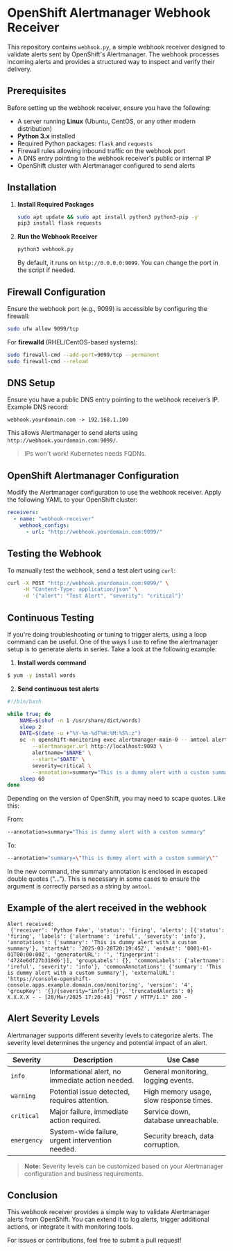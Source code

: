 # OpenShift Alertmanager Webhook Receiver

This repository contains `webhook.py`, a simple webhook receiver designed to validate alerts sent by OpenShift's Alertmanager. The webhook processes incoming alerts and provides a structured way to inspect and verify their delivery.


## Prerequisites

Before setting up the webhook receiver, ensure you have the following:

- A server running **Linux** (Ubuntu, CentOS, or any other modern distribution)
- **Python 3.x** installed
- Required Python packages: `flask` and `requests`
- Firewall rules allowing inbound traffic on the webhook port
- A DNS entry pointing to the webhook receiver's public or internal IP
- OpenShift cluster with Alertmanager configured to send alerts


## Installation

1. **Install Required Packages**

   ```sh
   sudo apt update && sudo apt install python3 python3-pip -y
   pip3 install flask requests
   ```

2. **Run the Webhook Receiver**

   ```sh
   python3 webhook.py
   ```

   By default, it runs on `http://0.0.0.0:9099`. You can change the port in the script if needed.


## Firewall Configuration

Ensure the webhook port (e.g., 9099) is accessible by configuring the firewall:

```sh
sudo ufw allow 9099/tcp
```

For **firewalld** (RHEL/CentOS-based systems):

```sh
sudo firewall-cmd --add-port=9099/tcp --permanent
sudo firewall-cmd --reload
```


## DNS Setup

Ensure you have a public DNS entry pointing to the webhook receiver’s IP. Example DNS record:

```
webhook.yourdomain.com -> 192.168.1.100
```

This allows Alertmanager to send alerts using `http://webhook.yourdomain.com:9099/`.

> IPs won't work! Kubernetes needs FQDNs.


## OpenShift Alertmanager Configuration

Modify the Alertmanager configuration to use the webhook receiver. Apply the following YAML to your OpenShift cluster:

```yaml
receivers:
  - name: "webhook-receiver"
    webhook_configs:
      - url: "http://webhook.yourdomain.com:9099/"
```


## Testing the Webhook

To manually test the webhook, send a test alert using `curl`:

```sh
curl -X POST "http://webhook.yourdomain.com:9099/" \
     -H "Content-Type: application/json" \
     -d '{"alert": "Test Alert", "severity": "critical"}'
```


## Continuous Testing

If you're doing troubleshooting or tuning to trigger alerts, using a loop command can be useful. One of the ways I use to refine the alertmanager setup is to generate alerts in series. Take a look at the following example:

1. **Install words command**

```sh
$ yum -y install words
```

2. **Send continuous test alerts**

```sh
#!/bin/bash

while true; do
    NAME=$(shuf -n 1 /usr/share/dict/words)
    sleep 2
    DATE=$(date -u +"%Y-%m-%dT%H:%M:%S%:z")
    oc -n openshift-monitoring exec alertmanager-main-0 -- amtool alert add \
        --alertmanager.url http://localhost:9093 \
        alertname="$NAME" \
        --start="$DATE" \
        severity=critical \
        --annotation=summary="This is a dummy alert with a custom summary"
    sleep 60
done

```

Depending on the version of OpenShift, you may need to scape quotes. Like this:

From:

```sh
--annotation=summary="This is dummy alert with a custom summary"
```

To:

```sh
--annotation="summary=\"This is dummy alert with a custom summary\""
```

In the new command, the summary annotation is enclosed in escaped double quotes (\"...\"). This is necessary in some cases to ensure the argument is correctly parsed as a string by `amtool`.


## Example of the alert received in the webhook

```
Alert received:
 {'receiver': 'Python Fake', 'status': 'firing', 'alerts': [{'status': 'firing', 'labels': {'alertname': 'ireful', 'severity': 'info'}, 'annotations': {'summary': 'This is dummy alert with a custom summary'}, 'startsAt': '2025-03-28T20:19:45Z', 'endsAt': '0001-01-01T00:00:00Z', 'generatorURL': '', 'fingerprint': '4724e6df27b318d6'}], 'groupLabels': {}, 'commonLabels': {'alertname': 'ireful', 'severity': 'info'}, 'commonAnnotations': {'summary': 'This is dummy alert with a custom summary'}, 'externalURL': 'https://console-openshift-console.apps.example.domain.com/monitoring', 'version': '4', 'groupKey': '{}/{severity="info"}:{}', 'truncatedAlerts': 0}
X.X.X.X - - [28/Mar/2025 17:20:48] "POST / HTTP/1.1" 200 -
```


## Alert Severity Levels

Alertmanager supports different severity levels to categorize alerts. The severity level determines the urgency and potential impact of an alert.

| **Severity**  | **Description**                                       | **Use Case** |
|--------------|---------------------------------------------------|------------|
| `info`       | Informational alert, no immediate action needed. | General monitoring, logging events. |
| `warning`    | Potential issue detected, requires attention.     | High memory usage, slow response times. |
| `critical`   | Major failure, immediate action required.         | Service down, database unreachable. |
| `emergency`  | System-wide failure, urgent intervention needed.  | Security breach, data corruption. |

> **Note:** Severity levels can be customized based on your Alertmanager configuration and business requirements.


## Conclusion

This webhook receiver provides a simple way to validate Alertmanager alerts from OpenShift. You can extend it to log alerts, trigger additional actions, or integrate it with monitoring tools.

For issues or contributions, feel free to submit a pull request!
